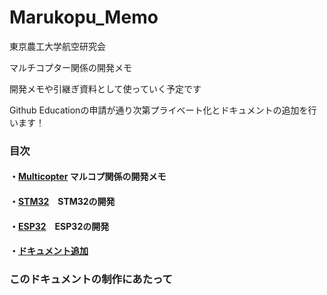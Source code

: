# Marukopu_Memo

東京農工大学航空研究会

マルチコプター関係の開発メモ

開発メモや引継ぎ資料として使っていく予定です

Github Educationの申請が通り次第プライベート化とドキュメントの追加を行います！

### 目次

#### ・[Multicopter](documents/Multicopter/readme.md) マルコプ関係の開発メモ

#### ・[STM32](documents/STM32/readme.md)　STM32の開発

#### ・[ESP32](documents/ESP32/readme.md)　ESP32の開発

#### ・[ドキュメント追加](documents/manege/add_documents)

### このドキュメントの制作にあたって



